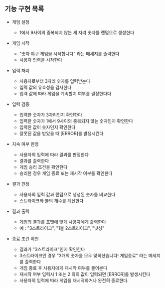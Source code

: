 ## 기능 구현 목록

- 게임 설정
  - 1에서 9사이의 중복되지 않는 세 자리 숫자를 랜덤으로 생성한다 
  
- 게임 시작
  - "숫자 야구 게임을 시작합니다" 라는 메세지를 출력한다
  - 사용자 입력을 시작한다

- 입력 처리
  - 사용자로부터 3자리 숫자를 입력받는다
  - 입력 값의 유효성을 검사한다
  - 입력 값에 따라 게임을 계속할지 여부를 결정한다다

- 입력 검증
  - 입력한 숫자가 3자리인지 확인한다
  - 입력한 숫자가 1에서 9사이의 중복되지 않는 숫자인지 확인한다
  - 입력한 값이 숫자인지 확인한다
  - 잘못된 값을 받았을 때 [ERROR]를 발생시킨다

- 지속 여부 판정
  - 사용자의 입력에 따라 결과를 판정한다
  - 결과를 출력한다
  - 게임 승리 조건을 확인한다
  - 승리한 경우 게임 종료 또는 재시작 여부를 확인한다

- 결과 판정
  - 사용자의 입력 값과 랜덤으로 생성된 숫자를 비교한다
  - 스트라이크와 볼의 개수를 계산한다

- 결과 출력
  - 게임의 결과를 포맷에 맞게 사용자에게 출력한다
  - 예 : "3스트라이크", "1볼 2스트라이크", "낫싱"

- 종료 조건 확인
  - 결과가 "3스트라이크"인지 확인한다
  - 3스트라이크인 경우 "3개의 숫자를 모두 맞히셨습니다! 게임종료" 라는 메세지를 출력한다
  - 게임 종료 후 사용자에게 재시작 여부를 물어본다
  - 재시작 여부 입력시 1 또는 2 외의 값이 입력되면 [ERROR]를 발생시킨다
  - 사용자의 입력에 따라 게임을 재시작하거나 완전히 종료한다.
